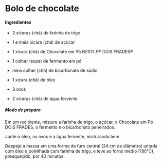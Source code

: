 # Bolo de chocolate

#### Ingredientes

- 2 xícaras (chá) de farinha de trigo

- 1 e meia xícara (chá) de açúcar
- 1 xícara (chá) de Chocolate em Pó NESTLÉ® DOIS FRADES®
- 1 colher (sopa) de fermento em pó
- meia colher (chá) de bicarbonato de sódio
- 1 xícara (chá) de óleo
- 3 ovos
- 2 xícaras (chá) de água fervente

##### Modo de preparo

Em um recipiente, misture a farinha de trigo, o açúcar, o Chocolate em Pó DOIS FRADES, o fermento e o bicarbonato peneirados.

Junte o óleo, os ovos e a água fervente, misturando bem.

Despeje a massa em uma forma de furo central (24 cm de diâmetro) untada com óleo e polvilhada com farinha de trigo, e leve ao forno médio (180°C), preaquecido, por 40 minutos.

